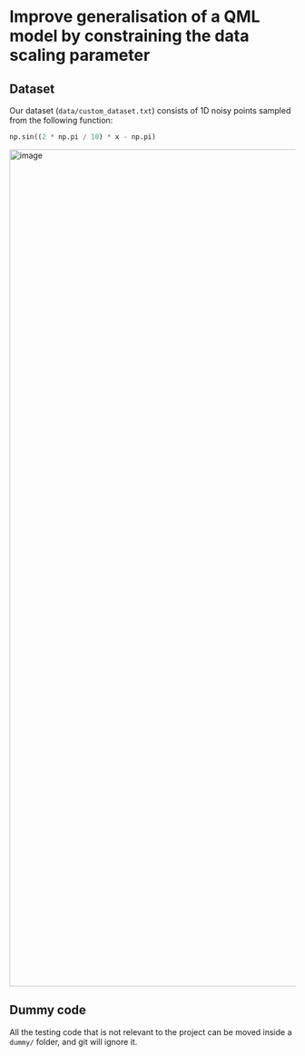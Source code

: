# Improve generalisation of a QML model by constraining the data scaling parameter

## Dataset
Our dataset (`data/custom_dataset.txt`) consists of 1D noisy points sampled from the following function: 

```python
np.sin((2 * np.pi / 10) * x - np.pi)
```

<img width="1475" alt="image" src="https://user-images.githubusercontent.com/49232747/191979312-4c32708c-c23e-47fe-9dd5-7ef9977138d4.png">

## Dummy code
All the testing code that is not relevant to the project can be moved inside a `dummy/` folder, and git will ignore it.
